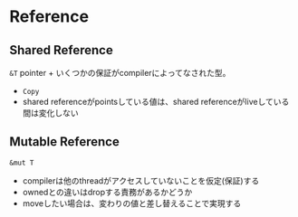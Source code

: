 # Reference

## Shared Reference

`&T` pointer + いくつかの保証がcompilerによってなされた型。

* `Copy`
* shared referenceがpointsしている値は、shared referenceがliveしている間は変化しない


## Mutable Reference

`&mut T`

* compilerは他のthreadがアクセスしていないことを仮定(保証)する
* ownedとの違いはdropする責務があるかどうか
* moveしたい場合は、変わりの値と差し替えることで実現する
